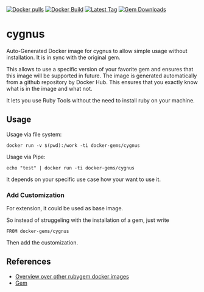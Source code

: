 [![Docker pulls](https://img.shields.io/docker/pulls/rubygem/cygnus.svg)](https://hub.docker.com/r/rubygem/cygnus/)
[![Docker Build](https://img.shields.io/docker/automated/rubygem/cygnus.svg)](https://hub.docker.com/r/rubygem/cygnus/)
[![Latest Tag](https://img.shields.io/github/tag/docker-rubygem/cygnus.svg)](https://hub.docker.com/r/rubygem/cygnus/)
[![Gem Downloads](https://img.shields.io/gem/dt/cygnus.svg)](https://rubygems.org/gems/cygnus/)
# cygnus

Auto-Generated Docker image for cygnus to allow simple usage without installation.
It is in sync with the original gem.

This allows to use a specific version of your favorite gem and ensures that this image will be supported in future.
The image is generated automatically from a github repository by Docker Hub.
This ensures that you exactly know what is in the image and what not.

It lets you use Ruby Tools without the need to install ruby on your machine.

## Usage

Usage via file system:

`docker run -v $(pwd):/work -ti docker-gems/cygnus`

Usage via Pipe:

`echo "test" | docker run -ti docker-gems/cygnus`

It depends on your specific use case how your want to use it.

### Add Customization

For extension, it could be used as base image.

So instead of struggeling with the installation of a gem, just write

`FROM docker-gems/cygnus`

Then add the customization.

## References

 - [Overview over other rubygem docker images](https://github.com/thinkbot/docker-rubygem)
 - [Gem](https://rubygems.org/gems/cygnus/)
